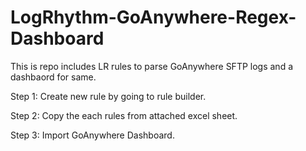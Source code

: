 # LogRhythm-GoAnywhere-Regex-Dashboard

This is repo includes LR rules to parse GoAnywhere SFTP logs and a dashbaord for same.

Step 1: Create new rule by going to rule builder.

Step 2: Copy the each rules from attached excel sheet. 

Step 3: Import GoAnywhere Dashboard.
